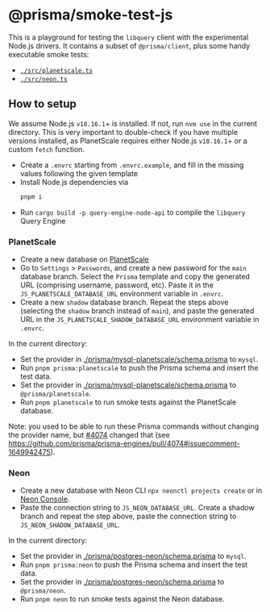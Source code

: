 # @prisma/smoke-test-js

This is a playground for testing the `libquery` client with the experimental Node.js drivers.
It contains a subset of `@prisma/client`, plus some handy executable smoke tests:
- [`./src/planetscale.ts`](./src/planetscale.ts)
- [`./src/neon.ts`](./src/neon.ts)

## How to setup

We assume Node.js `v18.16.1`+ is installed. If not, run `nvm use` in the current directory.
This is very important to double-check if you have multiple versions installed, as PlanetScale requires either Node.js `v18.16.1`+ or a custom `fetch` function.

- Create a `.envrc` starting from `.envrc.example`, and fill in the missing values following the given template
- Install Node.js dependencies via
  ```bash
  pnpm i
  ```
- Run `cargo build -p query-engine-node-api` to compile the `libquery` Query Engine

### PlanetScale

- Create a new database on [PlanetScale](https://planetscale.com/)
- Go to `Settings` > `Passwords`, and create a new password for the `main` database branch. Select the `Prisma` template and copy the generated URL (comprising username, password, etc). Paste it in the `JS_PLANETSCALE_DATABASE_URL` environment variable in `.envrc`.
- Create a new `shadow` database branch. Repeat the steps above (selecting the `shadow` branch instead of `main`), and paste the generated URL in the `JS_PLANETSCALE_SHADOW_DATABASE_URL` environment variable in `.envrc`.

In the current directory:

- Set the provider in [./prisma/mysql-planetscale/schema.prisma](./prisma/mysql-planetscale/schema.prisma) to `mysql`.
- Run `pnpm prisma:planetscale` to push the Prisma schema and insert the test data.
- Set the provider in [./prisma/mysql-planetscale/schema.prisma](./prisma/mysql-planetscale/schema.prisma) to `@prisma/planetscale`.
- Run `pnpm planetscale` to run smoke tests against the PlanetScale database.

Note: you used to be able to run these Prisma commands without changing the provider name, but [#4074](https://github.com/prisma/prisma-engines/pull/4074) changed that (see https://github.com/prisma/prisma-engines/pull/4074#issuecomment-1649942475).

### Neon

- Create a new database with Neon CLI `npx neonctl projects create` or in [Neon Console](https://neon.tech).
- Paste the connection string to `JS_NEON_DATABASE_URL`. Create a shadow branch and repeat the step above, paste the connection string to `JS_NEON_SHADOW_DATABASE_URL`.

In the current directory:

- Set the provider in [./prisma/postgres-neon/schema.prisma](./prisma/postgres-neon/schema.prisma) to `mysql`.
- Run `pnpm prisma:neon` to push the Prisma schema and insert the test data.
- Set the provider in [./prisma/postgres-neon/schema.prisma](./prisma/postgres-neon/schema.prisma) to `@prisma/neon`.
- Run `pnpm neon` to run smoke tests against the Neon database.
